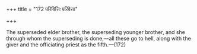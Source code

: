 +++
title = "172 परिवित्तिः परिवेत्ता"

+++

The superseded elder brother, the superseding younger brother, and she through whom the superseding is done,—all these go to hell, along with the giver and the officiating priest as the fifth.—(172) 
